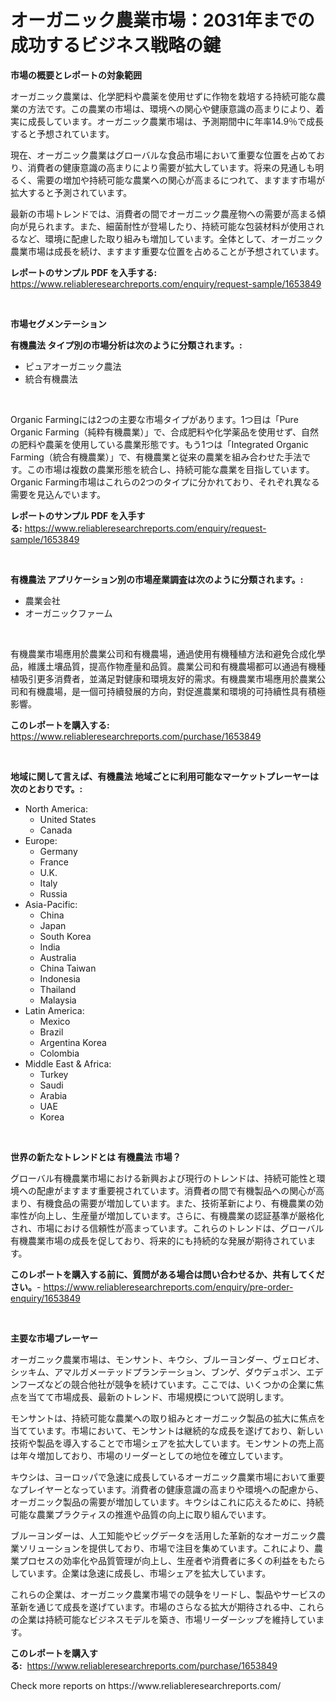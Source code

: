 <p><h1>オーガニック農業市場：2031年までの成功するビジネス戦略の鍵</h1></p><p><strong>市場の概要とレポートの対象範囲</strong></p>
<p><p>オーガニック農業は、化学肥料や農薬を使用せずに作物を栽培する持続可能な農業の方法です。この農業の市場は、環境への関心や健康意識の高まりにより、着実に成長しています。オーガニック農業市場は、予測期間中に年率14.9％で成長すると予想されています。</p><p>現在、オーガニック農業はグローバルな食品市場において重要な位置を占めており、消費者の健康意識の高まりにより需要が拡大しています。将来の見通しも明るく、需要の増加や持続可能な農業への関心が高まるにつれて、ますます市場が拡大すると予測されています。</p><p>最新の市場トレンドでは、消費者の間でオーガニック農産物への需要が高まる傾向が見られます。また、細菌耐性が登場したり、持続可能な包装材料が使用されるなど、環境に配慮した取り組みも増加しています。全体として、オーガニック農業市場は成長を続け、ますます重要な位置を占めることが予想されています。</p></p>
<p><strong>レポートのサンプル PDF を入手する:</strong> <a href="https://www.reliableresearchreports.com/enquiry/request-sample/1653849">https://www.reliableresearchreports.com/enquiry/request-sample/1653849</a></p>
<p>&nbsp;</p>
<p><strong>市場セグメンテーション</strong></p>
<p><strong>有機農法 タイプ別の市場分析は次のように分類されます。:</strong></p>
<p><ul><li>ピュアオーガニック農法</li><li>統合有機農法</li></ul></p>
<p>&nbsp;</p>
<p><p>Organic Farmingには2つの主要な市場タイプがあります。1つ目は「Pure Organic Farming（純粋有機農業）」で、合成肥料や化学薬品を使用せず、自然の肥料や農薬を使用している農業形態です。もう1つは「Integrated Organic Farming（統合有機農業）」で、有機農業と従来の農業を組み合わせた手法です。この市場は複数の農業形態を統合し、持続可能な農業を目指しています。Organic Farming市場はこれらの2つのタイプに分かれており、それぞれ異なる需要を見込んでいます。</p></p>
<p><strong>レポートのサンプル PDF を入手する:</strong>&nbsp;<a href="https://www.reliableresearchreports.com/enquiry/request-sample/1653849">https://www.reliableresearchreports.com/enquiry/request-sample/1653849</a></p>
<p>&nbsp;</p>
<p><strong> 有機農法 アプリケーション別の市場産業調査は次のように分類されます。:</strong></p>
<p><ul><li>農業会社</li><li>オーガニックファーム</li></ul></p>
<p>&nbsp;</p>
<p><p>有機農業市場應用於農業公司和有機農場，通過使用有機種植方法和避免合成化學品，維護土壤品質，提高作物產量和品質。農業公司和有機農場都可以通過有機種植吸引更多消費者，並滿足對健康和環境友好的需求。有機農業市場應用於農業公司和有機農場，是一個可持續發展的方向，對促進農業和環境的可持續性具有積極影響。</p></p>
<p><strong>このレポートを購入する:</strong>&nbsp; <a href="https://www.reliableresearchreports.com/purchase/1653849">https://www.reliableresearchreports.com/purchase/1653849</a></p>
<p>&nbsp;</p>
<p><strong>地域に関して言えば、有機農法 地域ごとに利用可能なマーケットプレーヤーは次のとおりです。:</strong></p>
<p><ul>
    <li>
        North America:
        <ul>
            <li>United States</li>
            <li>Canada</li>
        </ul>
    </li>
    <li>
        Europe:
        <ul>
            <li>Germany</li>
            <li>France</li>
            <li>U.K.</li>
            <li>Italy</li>
            <li>Russia</li>
        </ul>
    </li>
    <li>
        Asia-Pacific:
        <ul>
            <li>China</li>
            <li>Japan</li>
            <li>South Korea</li>
            <li>India</li>
            <li>Australia</li>
            <li>China Taiwan</li>
            <li>Indonesia</li>
            <li>Thailand</li>
            <li>Malaysia</li>
        </ul>
    </li>
    <li>
        Latin America:
        <ul>
            <li>Mexico</li>
            <li>Brazil</li>
            <li>Argentina Korea</li>
            <li>Colombia</li>
        </ul>
    </li>
    <li>
        Middle East & Africa:
        <ul>
            <li>Turkey</li>
            <li>Saudi</li>
            <li>Arabia</li>
            <li>UAE</li>
            <li>Korea</li>
        </ul>
    </li>
    </ul></p>
<p>&nbsp;</p>
<p><strong>世界の新たなトレンドとは 有機農法 市場？</strong></p>
<p><p>グローバル有機農業市場における新興および現行のトレンドは、持続可能性と環境への配慮がますます重要視されています。消費者の間で有機製品への関心が高まり、有機食品の需要が増加しています。また、技術革新により、有機農業の効率性が向上し、生産量が増加しています。さらに、有機農業の認証基準が厳格化され、市場における信頼性が高まっています。これらのトレンドは、グローバル有機農業市場の成長を促しており、将来的にも持続的な発展が期待されています。</p></p>
<p><strong>このレポートを購入する前に、質問がある場合は問い合わせるか、共有してください。</strong>- <a href="https://www.reliableresearchreports.com/enquiry/pre-order-enquiry/1653849">https://www.reliableresearchreports.com/enquiry/pre-order-enquiry/1653849</a></p>
<p>&nbsp;</p>
<p><strong>主要な市場プレーヤー</strong></p>
<p><p>オーガニック農業市場は、モンサント、キウシ、ブルーヨンダー、ヴェロビオ、シッキム、アマルガメーテッドプランテーション、ブンゲ、ダウデュポン、エデンフーズなどの競合他社が競争を続けています。ここでは、いくつかの企業に焦点を当てて市場成長、最新のトレンド、市場規模について説明します。</p><p>モンサントは、持続可能な農業への取り組みとオーガニック製品の拡大に焦点を当てています。市場において、モンサントは継続的な成長を遂げており、新しい技術や製品を導入することで市場シェアを拡大しています。モンサントの売上高は年々増加しており、市場のリーダーとしての地位を確立しています。</p><p>キウシは、ヨーロッパで急速に成長しているオーガニック農業市場において重要なプレイヤーとなっています。消費者の健康意識の高まりや環境への配慮から、オーガニック製品の需要が増加しています。キウシはこれに応えるために、持続可能な農業プラクティスの推進や品質の向上に取り組んでいます。</p><p>ブルーヨンダーは、人工知能やビッグデータを活用した革新的なオーガニック農業ソリューションを提供しており、市場で注目を集めています。これにより、農業プロセスの効率化や品質管理が向上し、生産者や消費者に多くの利益をもたらしています。企業は急速に成長し、市場シェアを拡大しています。</p><p>これらの企業は、オーガニック農業市場での競争をリードし、製品やサービスの革新を通じて成長を遂げています。市場のさらなる拡大が期待される中、これらの企業は持続可能なビジネスモデルを築き、市場リーダーシップを維持しています。</p></p>
<p><strong>このレポートを購入する:</strong>&nbsp;&nbsp;<a href="https://www.reliableresearchreports.com/purchase/1653849">https://www.reliableresearchreports.com/purchase/1653849</a></p>
<p>Check more reports on https://www.reliableresearchreports.com/</p>